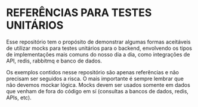 # REFERÊNCIAS PARA TESTES UNITÁRIOS

Esse repositório tem o propósito de demonstrar algumas formas aceitáveis de utilizar mocks para testes unitários para o backend, envolvendo os tipos de implementações mais comuns do nosso dia a dia, como integrações de API, redis, rabbitmq e banco de dados.

Os exemplos contidos nesse repositório são apenas referências e não precisam ser seguidos a risca. O mais importante é sempre lembrar que não devemos mockar lógica. Mocks devem ser usados somente em dados que venham de fora do código em sí (consultas a bancos de dados, redis, APIs, etc).

